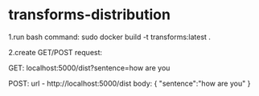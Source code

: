 # transforms-distribution

1.run bash command: sudo docker build -t transforms:latest .

2.create GET/POST request:

GET:
localhost:5000/dist?sentence=how are you

POST:
url - http://localhost:5000/dist
body:
{
 "sentence":"how are you"
}
